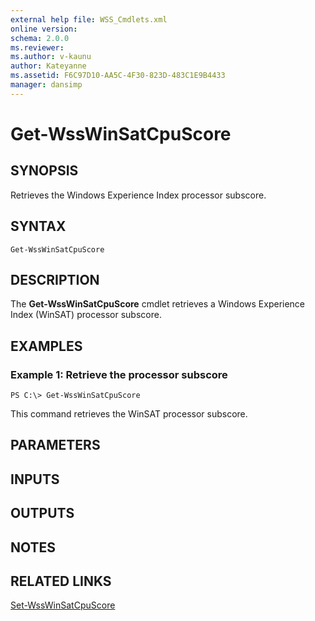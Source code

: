 ```yaml
---
external help file: WSS_Cmdlets.xml
online version: 
schema: 2.0.0
ms.reviewer:
ms.author: v-kaunu
author: Kateyanne
ms.assetid: F6C97D10-AA5C-4F30-823D-483C1E9B4433
manager: dansimp
---
```


# Get-WssWinSatCpuScore

## SYNOPSIS
Retrieves the Windows Experience Index processor subscore.

## SYNTAX

```
Get-WssWinSatCpuScore
```

## DESCRIPTION
The **Get-WssWinSatCpuScore** cmdlet retrieves a Windows Experience Index (WinSAT) processor subscore.

## EXAMPLES

### Example 1: Retrieve the processor subscore
```
PS C:\> Get-WssWinSatCpuScore
```

This command retrieves the WinSAT processor subscore.

## PARAMETERS

## INPUTS

## OUTPUTS

## NOTES

## RELATED LINKS

[Set-WssWinSatCpuScore](./Set-WssWinSatCpuScore.md)

